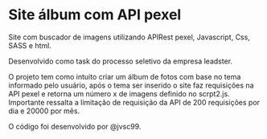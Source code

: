 # Site álbum com API pexel

Site com buscador de imagens utilizando APIRest pexel, Javascript, Css, SASS e html.

Desenvolvido como task do processo seletivo da empresa leadster.

O projeto tem como intuito criar um álbum de fotos com base no tema informado pelo usuário, 
após o tema ser inserido o site faz requisições na API pexel e retorna um número x de imagens
definido no scrpt2.js. Importante ressalta a limitação de requisição da API de 200 requisições 
por dia e 20000 por mês.

O código foi desenvolvido por @jvsc99.
